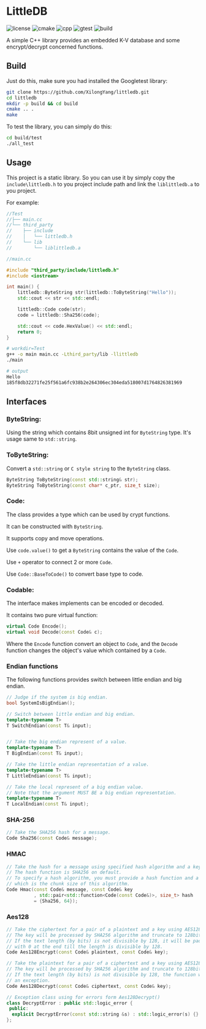 # LittleDB

![license](https://img.shields.io/github/license/XilongYang/littledb)
![cmake](https://img.shields.io/badge/CMake%20Version-%3E%3D3.16-green)
![cpp](https://img.shields.io/badge/C%2B%2B%20Version-17-green)
![gtest](https://img.shields.io/badge/Googletest-v1.10-green)
![build](https://img.shields.io/github/workflow/status/XilongYang/littledb/CMake)

A simple C++ library provides an embedded K-V database and some encrypt/decrypt concerned functions.

## Build

Just do this, make sure you had installed the Googletest library:

```bash
git clone https://github.com/XilongYang/littledb.git
cd littledb
mkdir -p build && cd build
cmake .. .
make
```

To test the library, you can simply do this:

```bash
cd build/test
./all_test
```

## Usage

This project is a static library. So you can use it by simply copy the `include\littledb.h` to you project include 
path and link the `liblittledb.a` to you project.

For example:

```C++
//Test
//├── main.cc
//└── third_party
//    ├── include
//    │   └── littledb.h
//    └── lib
//        └── liblittledb.a

//main.cc

#include "third_party/include/littledb.h"
#include <iostream>

int main() {
    littledb::ByteString str(littledb::ToByteString("Hello"));
    std::cout << str << std::endl;

    littledb::Code code(str);
    code = littledb::Sha256(code);

    std::cout << code.HexValue() << std::endl;
    return 0;
}
```

```bash
# workdir=Test
g++ -o main main.cc -Lthird_party/lib -llittledb
./main
```

```bash
# output
Hello
185f8db32271fe25f561a6fc938b2e264306ec304eda518007d1764826381969
```

## Interfaces

### ByteString: 
Using the string which contains 8bit unsigned int for `ByteString` type.
It's usage same to `std::string`.

### ToByteString:

Convert a `std::string` or `C style string` to the `ByteString` class.

```C++
ByteString ToByteString(const std::string& str);
ByteString ToByteString(const char* c_ptr, size_t size);
```

### Code:

The class provides a type which can be used by crypt functions.

It can be constructed with `ByteString`. 

It supports copy and move operations.

Use `code.value()` to get a `ByteString` contains the value of the `Code`.

Use `+` operator to connect 2 or more `Code`.

Use `Code::BaseToCode()` to convert base type to code.

### Codable:

The interface makes implements can be encoded or decoded.

It contains two pure virtual function:

```C++
virtual Code Encode();
virtual void Decode(const Code& c);
```

Where the `Encode` function convert an object to `Code`, and the `Decode` function changes the object's value which 
contained by a `Code`.

### Endian functions

The following functions provides switch between little endian and big endian.

```C++
// Judge if the system is big endian.
bool SystemIsBigEndian();

// Switch between little endian and big endian.
template<typename T>
T SwitchEndian(const T& input);


// Take the big endian represent of a value.
template<typename T>
T BigEndian(const T& input); 

// Take the little endian representation of a value.
template<typename T>
T LittleEndian(const T& input);

// Take the local represent of a big endian value.
// Note that the argument MUST BE a big endian representation.
template<typename T>
T LocalEndian(const T& input); 
```

### SHA-256

```C++
// Take the SHA256 hash for a message.
Code Sha256(const Code& message);
```

### HMAC

```C++
// Take the hash for a message using specified hash algorithm and a key message.
// The hash function is SHA256 on default.
// To specify a hash algorithm, you must provide a hash function and a num
// which is the chunk size of this algorithm.
Code Hmac(const Code& message, const Code& key
          , std::pair<std::function<Code(const Code&)>, size_t> hash
          = {Sha256, 64});
```

### Aes128

```C++
// Take the ciphertext for a pair of a plaintext and a key using AES128 algorithm.
// The key will be processed by SHA256 algorithm and truncate to 128bit.
// If the text length (by bits) is not divisible by 128, it will be padded
// with 0 at the end till the length is divisible by 128.
Code Aes128Encrypt(const Code& plaintext, const Code& key);

// Take the plaintext for a pair of a ciphertext and a key using AES128 algorithm.
// The key will be processed by SHA256 algorithm and truncate to 128bit.
// If the text length (by bits) is not divisible by 128, the function will throw
// an exception.
Code Aes128Decrypt(const Code& ciphertext, const Code& key);

// Exception class using for errors form Aes128Decrypt()
class DecryptError : public std::logic_error {
 public:
  explicit DecryptError(const std::string &s) : std::logic_error(s) {}
};
```